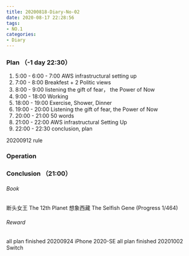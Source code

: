 ```yaml
---
title: 20200818-Diary-No-02
date: 2020-08-17 22:28:56
tags:
- NO.1
categories:
- Diary
---
```


### Plan （-1 day 22:30）
1. 5:00 - 6:00 - 7:00 AWS infrastructural setting up
2. 7:00 - 8:00 Breakfest + 2 Politic views
3. 8:00 - 9:00 listening the gift of fear， the Power of Now
4. 9:00 - 18:00 Working
5. 18:00 - 19:00 Exercise, Shower, Dinner
6. 19:00 - 20:00 Listening the gift of fear, the Power of Now
7. 20:00 - 21:00 50 words 
8. 21:00 - 22:00 AWS infrastructural Setting Up
9. 22:00 - 22:30 conclusion, plan

20200912 rule

### Operation
 

 
### Conclusion （21:00）



###### Book	
断头女王
The 12th Planet
想象西藏
The Selfish Gene (Progress 1/464)

###### Reward 
all plan finished 20200924 iPhone 2020-SE
all plan finished 20201002 Switch